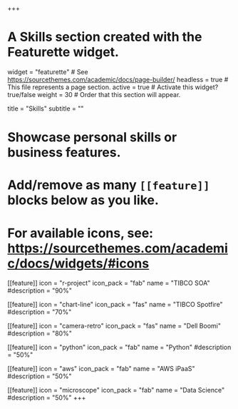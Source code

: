 +++
# A Skills section created with the Featurette widget.
widget = "featurette"  # See https://sourcethemes.com/academic/docs/page-builder/
headless = true  # This file represents a page section.
active = true  # Activate this widget? true/false
weight = 30  # Order that this section will appear.

title = "Skills"
subtitle = ""

# Showcase personal skills or business features.
# 
# Add/remove as many `[[feature]]` blocks below as you like.
# 
# For available icons, see: https://sourcethemes.com/academic/docs/widgets/#icons

[[feature]]
  icon = "r-project"
  icon_pack = "fab"
  name = "TIBCO SOA"
  #description = "90%"

[[feature]]
  icon = "chart-line"
  icon_pack = "fas"
  name = "TIBCO Spotfire"
  #description = "70%"  

[[feature]]
  icon = "camera-retro"
  icon_pack = "fas"
  name = "Dell Boomi"
  #description = "80%"

[[feature]]
  icon = "python"
  icon_pack = "fab"
  name = "Python"
  #description = "50%"

[[feature]]
  icon = "aws"
  icon_pack = "fab"
  name = "AWS iPaaS"
  #description = "50%"
  
 [[feature]]
  icon = "microscope"
  icon_pack = "fab"
  name = "Data Science"
  #description = "50%"
+++
